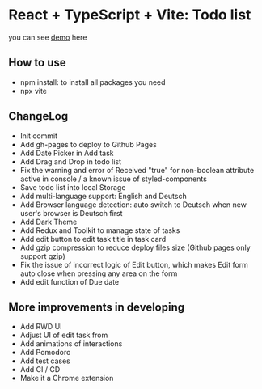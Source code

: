 # React + TypeScript + Vite: Todo list

you can see [demo](https://john-data-chen.github.io/to-do-list-app/) here

## How to use

- npm install: to install all packages you need
- npx vite

## ChangeLog

- Init commit
- Add gh-pages to deploy to Github Pages
- Add Date Picker in Add task
- Add Drag and Drop in todo list
- Fix the warning and error of Received "true" for non-boolean attribute active in console / a known issue of styled-components
- Save todo list into local Storage
- Add multi-language support: English and Deutsch
- Add Browser language detection: auto switch to Deutsch when new user's browser is Deutsch first
- Add Dark Theme
- Add Redux and Toolkit to manage state of tasks
- Add edit button to edit task title in task card
- Add gzip compression to reduce deploy files size (Github pages only support gzip)
- Fix the issue of incorrect logic of Edit button, which makes Edit form auto close when pressing any area on the form
- Add edit function of Due date

## More improvements in developing

- Add RWD UI
- Adjust UI of edit task from
- Add animations of interactions
- Add Pomodoro
- Add test cases
- Add CI / CD
- Make it a Chrome extension
